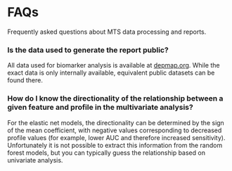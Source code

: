 # FAQs
Frequently asked questions about MTS data processing and reports.

### Is the data used to generate the report public?
All data used for biomarker analysis is available at [depmap.org](https://www.depmap.org). While the exact data is only internally available, equivalent public datasets can be found there.

### How do I know the directionality of the relationship between a given feature and profile in the multivariate analysis?

For the elastic net models, the directionality can be determined by the sign of the mean coefficient, with negative values corresponding to decreased profile values (for example, lower AUC and therefore increased sensitivity). Unfortunately it is not possible to extract this information from the random forest models, but you can typically guess the relationship based on univariate analysis.
